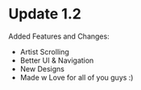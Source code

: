 # Update 1.2

Added Features and Changes:

- Artist Scrolling
- Better UI  & Navigation
- New Designs
- Made w Love for all of you guys :)

